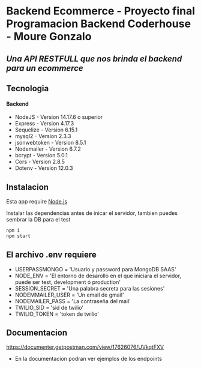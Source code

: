 # Backend Ecommerce - Proyecto final Programacion Backend Coderhouse - Moure Gonzalo
## _Una API RESTFULL que nos brinda el backend para un ecommerce_

## Tecnologia
#### Backend
- NodeJS - Version 14.17.6 o superior 
- Express - Version 4.17.3
- Sequelize - Version 6.15.1
- mysql2 - Version 2.3.3
- jsonwebtoken - Version 8.5.1
- Nodemailer - Version 6.7.2
- bcrypt - Version 5.0.1
- Cors - Version 2.8.5
- Dotenv - Version 12.0.3

## Instalacion

Esta app require [Node.js](https://nodejs.org/)

Instalar las dependencias antes de inicar el servidor, tambien puedes sembrar la DB para el test

```sh
npm i
npm start
```

## El archivo .env requiere
- USERPASSMONGO = 'Usuario y password para MongoDB SAAS'  
- NODE_ENV = 'El entorno de desarollo en el que iniciara el servidor, puede ser test, development ó production'  
- SESSION_SECRET = 'Una palabra secreta para las sesiones'  
- NODEMMAILER_USER = 'Un email de gmail'  
- NODEMAILER_PASS = 'La contraseña del mail'
- TWILIO_SID = 'sid de twilio'
- TWILIO_TOKEN = 'token de twilio'

## Documentacion
https://documenter.getpostman.com/view/17626076/UVkqtFXV 
- En la documentacion podran ver ejemplos de los endpoints
